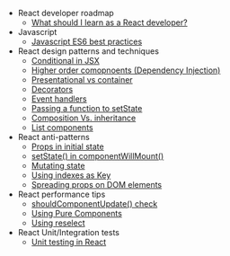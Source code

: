 - React developer roadmap
  - [What should I learn as a React developer?](./roadmap/index.md)
- Javascript
  - [Javascript ES6 best practices](./js/index.md)
- React design patterns and techniques
  - [Conditional in JSX](./patterns/01.md)
  - [Higher order comopnoents (Dependency Injection)](./patterns/02.md)
  - [Presentational vs container](./patterns/03.md)
  - [Decorators](./patterns/04.md)
  - [Event handlers](./patterns/05.md)
  - [Passing a function to setState](./patterns/06.md)
  - [Composition Vs. inheritance](./patterns/07.md)
  - [List components](./patterns/08.md)
- React anti-patterns
  - [Props in initial state](./anti-patterns/01.md)
  - [setState() in componentWillMount()](./anti-patterns/02.md)
  - [Mutating state](./anti-patterns/03.md)
  - [Using indexes as Key](./anti-patterns/04.md)
  - [Spreading props on DOM elements](./anti-patterns/05.md)
- React performance tips
  - [shouldComponentUpdate() check](./performance/01.md)
  - [Using Pure Components](./performance/02.md)
  - [Using reselect](./performance/03.md)
- React Unit/Integration tests
  - [Unit testing in React](./tests/01.md)
